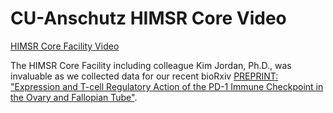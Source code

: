 # CU-Anschutz HIMSR Core Video

[HIMSR Core Facility Video](https://olucdenver.sharepoint.com/portals/hub/_layouts/15/PointPublishing.aspx?app=video&p=p&chid=fcdc7d01%2Df684%2D43c8%2D89d4%2D1be0f14196d1&vid=7330c822%2Da1ca%2D4829%2Da58a%2Dd59d5048eb87)


The HIMSR Core Facility including colleague Kim Jordan, Ph.D., was invaluable as we collected data for our recent bioRxiv [PREPRINT: "Expression and T-cell Regulatory Action of the PD-1 Immune Checkpoint in the Ovary and Fallopian Tube"](https://www.biorxiv.org/content/10.1101/2020.06.06.138123v1).
